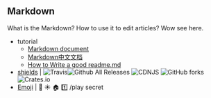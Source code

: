 ## Markdown

What is the Markdown? How to use it to edit articles? Wow see here.

- tutorial 
  - [Markdown document](https://daringfireball.net/projects/markdown/syntax) 
  - [Markdown中文文档](http://markdown.tw/)
  - [How to Write a good readme.md](https://gist.github.com/PurpleBooth/109311bb0361f32d87a2)
- [shields](http://shields.io/) |    ![Travis](https://img.shields.io/travis/USER/REPO.svg)![Github All Releases](https://img.shields.io/github/downloads/atom/atom/total.svg)  ![CDNJS](https://img.shields.io/cdnjs/v/jquery.svg) ![GitHub forks](https://img.shields.io/github/forks/badges/shields.svg?style=social&label=Fork) ![Crates.io](https://img.shields.io/crates/l/rustc-serialize.svg)
- [Emoji](https://www.webpagefx.com/tools/emoji-cheat-sheet/) |   :ribbon: :sunny:  :house:  :one: /play secret 

